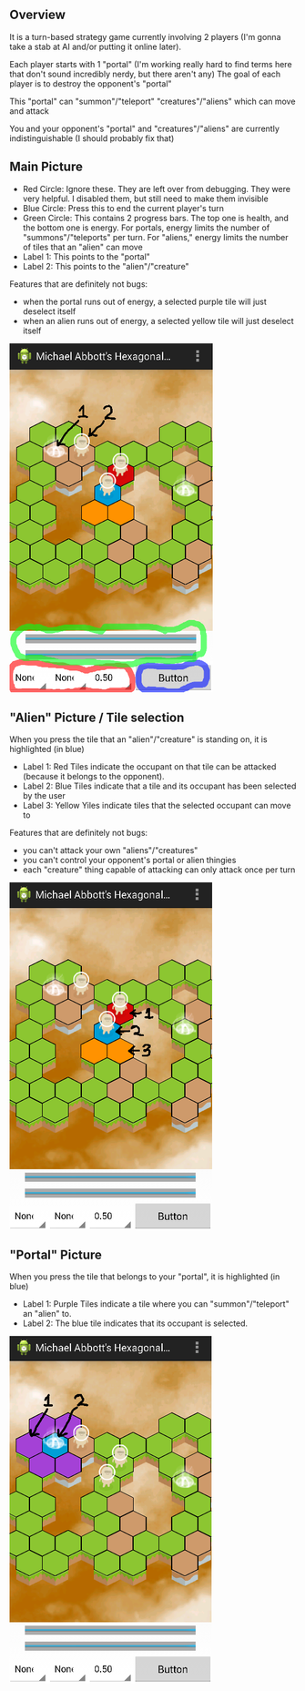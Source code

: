Overview
-----
It is a turn-based strategy game currently involving 2 players (I'm gonna take a stab at AI and/or putting it online later).

Each player starts with 1 "portal" (I'm working really hard to find terms here that don't sound incredibly nerdy, but there aren't any)
The goal of each player is to destroy the opponent's "portal"

This "portal" can "summon"/"teleport" "creatures"/"aliens" which can move and attack

You and your opponent's "portal" and "creatures"/"aliens" are currently indistinguishable (I should probably fix that)





Main Picture
-----
- Red Circle:   Ignore these. They are left over from debugging. They were very helpful. I disabled them, but still need to make them invisible
- Blue Circle:  Press this to end the current player's turn
- Green Circle: This contains 2 progress bars. The top one is health, and the bottom one is energy. For portals, energy limits the number of "summons"/"teleports" per turn.  For "aliens," energy limits the number of tiles that an "alien" can move
- Label 1:      This points to the "portal"
- Label 2:      This points to the "alien"/"creature"

Features that are definitely not bugs:
- when the portal runs out of energy, a selected purple tile will just deselect itself
- when an alien runs out of energy, a selected yellow tile will just deselect itself

![alt text](https://raw.githubusercontent.com/abbott221/WebsiteAndApp/master/pictures_display/4_3_main.png "Main Picture")



"Alien" Picture / Tile selection
-----
When you press the tile that an "alien"/"creature" is standing on, it is highlighted (in blue)

- Label 1:      Red Tiles indicate the occupant on that tile can be attacked (because it belongs to the opponent).
- Label 2:      Blue Tiles indicate that a tile and its occupant has been selected by the user
- Label 3:      Yellow Yiles indicate tiles that the selected occupant can move to

Features that are definitely not bugs:
- you can't attack your own "aliens"/"creatures"
- you can't control your opponent's portal or alien thingies
- each "creature" thing capable of attacking can only attack once per turn

![alt text](https://raw.githubusercontent.com/abbott221/WebsiteAndApp/master/pictures_display/4_3_occupant.png "Main Picture")



"Portal" Picture
-----
When you press the tile that belongs to your "portal", it is highlighted (in blue)

- Label 1:      Purple Tiles indicate a tile where you can "summon"/"teleport" an "alien" to.
- Label 2:      The blue tile indicates that its occupant is selected.

![alt text](https://raw.githubusercontent.com/abbott221/WebsiteAndApp/master/pictures_display/4_3_portal.png "Main Picture")


